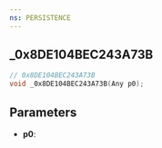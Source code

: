 ```yaml
---
ns: PERSISTENCE
---
```

## _0x8DE104BEC243A73B

```c
// 0x8DE104BEC243A73B
void _0x8DE104BEC243A73B(Any p0);
```

## Parameters
* **p0**:
